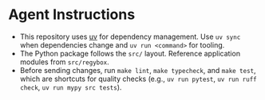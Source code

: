 # Agent Instructions

- This repository uses [uv](https://docs.astral.sh/uv/) for dependency management. Use `uv sync` when dependencies change and `uv run <command>` for tooling.
- The Python package follows the `src/` layout. Reference application modules from `src/regybox`.
- Before sending changes, run `make lint`, `make typecheck`, and `make test`, which are shortcuts for quality checks (e.g., `uv run pytest`, `uv run ruff check`, `uv run mypy src tests`).
